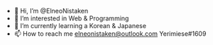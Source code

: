 - 👋 Hi, I’m @ElneoNistaken
- 👀 I’m interested in Web & Programming
- 🌱 I’m currently learning a Korean & Japanese
- 📫 How to reach me elneonistaken@outlook.com Yerimiese#1609

<!---
ElneoNistaken/ElneoNistaken is a ✨ special ✨ repository because its `README.md` (this file) appears on your GitHub profile.
You can click the Preview link to take a look at your changes.
--->

